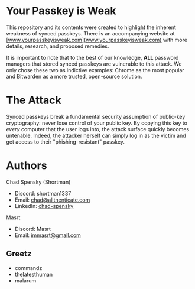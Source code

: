 # Your Passkey is Weak

This repository and its contents were created to highlight the inherent weakness of synced passkeys.  There is an accompanying website at [www.yourpasskeyisweak.com](www.yourpasskeyisweak.com) with more details, research, and proposed remedies.

It is important to note that to the best of our knowledge, **ALL** password managers that stored synced passkeys are vulnerable to this attack. We only chose these two as indictive examples: Chrome as the most popular and Bitwarden as a more trusted, open-source solution.

# The Attack
Synced passkeys break a fundamental security assumption of public-key cryptography: never lose control of your public key. By copying this key to *every* computer that the user logs into, the attack surface quickly becomes untenable. Indeed, the attacker herself can simply log in as the victim and get access to their "phishing-resistant" passkey.


# Authors
Chad Spensky (Shortman)
* Discord: shortman1337
* Email: chad@allthenticate.com
* LinkedIn: [chad-spensky](https://www.linkedin.com/in/chad-spensky/)

Masrt
* Discord: Masrt
* Email: immasrt@gmail.com

## Greetz
* commandz
* thelatesthuman
* malarum
